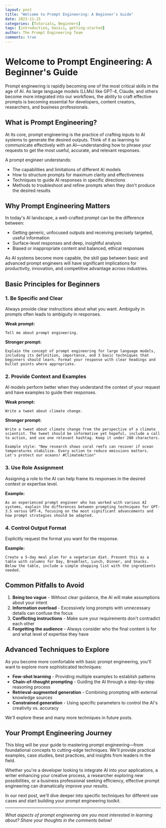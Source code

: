 ```yaml
---
layout: post
title: "Welcome to Prompt Engineering: A Beginner's Guide"
date: 2023-11-15
categories: [Tutorials, Beginners]
tags: [introduction, basics, getting-started]
author: The Prompt Engineering Team
comments: true
---
```


# Welcome to Prompt Engineering: A Beginner's Guide

Prompt engineering is rapidly becoming one of the most critical skills in the age of AI. As large language models (LLMs) like GPT-4, Claude, and others become more integrated into our workflows, the ability to craft effective prompts is becoming essential for developers, content creators, researchers, and business professionals.

## What is Prompt Engineering?

At its core, prompt engineering is the practice of crafting inputs to AI systems to generate the desired outputs. Think of it as learning to communicate effectively with an AI—understanding how to phrase your requests to get the most useful, accurate, and relevant responses.

A prompt engineer understands:
- The capabilities and limitations of different AI models
- How to structure prompts for maximum clarity and effectiveness
- Techniques to guide AI responses in specific directions
- Methods to troubleshoot and refine prompts when they don't produce the desired results

## Why Prompt Engineering Matters

In today's AI landscape, a well-crafted prompt can be the difference between:
- Getting generic, unfocused outputs and receiving precisely targeted, useful information
- Surface-level responses and deep, insightful analysis
- Biased or inappropriate content and balanced, ethical responses

As AI systems become more capable, the skill gap between basic and advanced prompt engineers will have significant implications for productivity, innovation, and competitive advantage across industries.

## Basic Principles for Beginners

### 1. Be Specific and Clear

Always provide clear instructions about what you want. Ambiguity in prompts often leads to ambiguity in responses.

**Weak prompt:**
```
Tell me about prompt engineering.
```

**Stronger prompt:**
```
Explain the concept of prompt engineering for large language models, including its definition, importance, and 3 basic techniques that beginners should learn. Format your response with clear headings and bullet points where appropriate.
```

### 2. Provide Context and Examples

AI models perform better when they understand the context of your request and have examples to guide their responses.

**Weak prompt:**
```
Write a tweet about climate change.
```

**Stronger prompt:**
```
Write a tweet about climate change from the perspective of a climate scientist. The tweet should be informative yet hopeful, include a call to action, and use one relevant hashtag. Keep it under 280 characters. 

Example style: "New research shows coral reefs can recover if ocean temperatures stabilize. Every action to reduce emissions matters. Let's protect our oceans! #ClimateAction"
```

### 3. Use Role Assignment

Assigning a role to the AI can help frame its responses in the desired context or expertise level.

**Example:**
```
As an experienced prompt engineer who has worked with various AI systems, explain the differences between prompting techniques for GPT-3.5 versus GPT-4, focusing on the most significant advancements and how prompt strategies should be adapted.
```

### 4. Control Output Format

Explicitly request the format you want for the response.

**Example:**
```
Create a 5-day meal plan for a vegetarian diet. Present this as a table with columns for Day, Breakfast, Lunch, Dinner, and Snacks. Below the table, include a simple shopping list with the ingredients needed.
```

## Common Pitfalls to Avoid

1. **Being too vague** - Without clear guidance, the AI will make assumptions about your intent
2. **Information overload** - Excessively long prompts with unnecessary details can confuse the focus
3. **Conflicting instructions** - Make sure your requirements don't contradict each other
4. **Forgetting the audience** - Always consider who the final content is for and what level of expertise they have

## Advanced Techniques to Explore

As you become more comfortable with basic prompt engineering, you'll want to explore more sophisticated techniques:

- **Few-shot learning** - Providing multiple examples to establish patterns
- **Chain-of-thought prompting** - Guiding the AI through a step-by-step reasoning process
- **Retrieval-augmented generation** - Combining prompting with external knowledge sources
- **Constrained generation** - Using specific parameters to control the AI's creativity vs. accuracy

We'll explore these and many more techniques in future posts.

## Your Prompt Engineering Journey

This blog will be your guide to mastering prompt engineering—from foundational concepts to cutting-edge techniques. We'll provide practical examples, case studies, best practices, and insights from leaders in the field.

Whether you're a developer looking to integrate AI into your applications, a writer enhancing your creative process, a researcher exploring new possibilities, or a business professional seeking efficiency, effective prompt engineering can dramatically improve your results.

In our next post, we'll dive deeper into specific techniques for different use cases and start building your prompt engineering toolkit.

---

*What aspects of prompt engineering are you most interested in learning about? Share your thoughts in the comments below!*